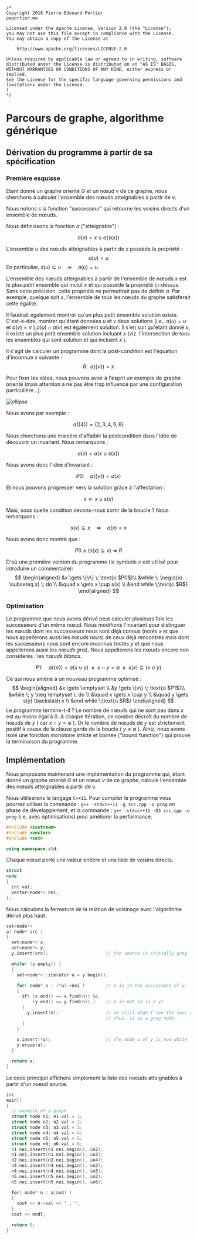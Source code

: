 ```
/*
Copyright 2018 Pierre-Edouard Portier
peportier.me

Licensed under the Apache License, Version 2.0 (the "License");
you may not use this file except in compliance with the License.
You may obtain a copy of the License at

    http://www.apache.org/licenses/LICENSE-2.0

Unless required by applicable law or agreed to in writing, software
distributed under the License is distributed on an "AS IS" BASIS,
WITHOUT WARRANTIES OR CONDITIONS OF ANY KIND, either express or implied.
See the License for the specific language governing permissions and
limitations under the License.
)
*/

```
# Parcours de graphe, algorithme générique
## Dérivation du programme à partir de sa spécification
### Première esquisse
Étant donné un graphe orienté $G$ et un nœud $v$ de ce graphe, nous cherchons à calculer l'ensemble des nœuds atteignables à partir de $v$.

Nous notons $s$ la fonction "successeur" qui retourne les voisins directs d'un
ensemble de nœuds.

Nous définissons la fonction $a$ ("atteignable") :

$$a(x) = x \cup a(s(x))$$

L'ensemble $u$ des nœuds atteignables à partir de $x$ possède la propriété :
$$a(u) = u$$
En particulier, $s(u) \subseteq u  \quad \Rightarrow \quad a(u) = u$.

L'ensemble des nœuds atteignables à partir de l'ensemble de nœuds $x$ est le plus petit ensemble qui inclut $x$ et qui possède la propriété ci-dessus. Sans cette précision, cette propriété ne permettrait pas de définir $a$. Par exemple, quelque soit $x$, l'ensemble de tous les nœuds du graphe satisferait cette égalité.

Il faudrait également montrer qu'un plus petit ensemble solution existe. C'est-à-dire, montrer qu'étant données $u$ et $v$ deux solutions (i.e., $a(u)=u$ et $a(v)=v$ ),$a(u) \cap a(v)$ est également solution. Il s'en suit qu'étant donné $x$, il existe un plus petit ensemble solution incluant $x$ (viz. l'intersection de tous les ensembles qui sont solution et qui incluent $x$ ).

Il s'agit de calculer un programme dont la post-condition est l'équation
d'inconnue $x$ suivante :
$$R: \;\; a(\{v\}) = x$$

Pour fixer les idées, nous pouvons avoir à l'esprit un exemple de graphe orienté (mais attention à ne pas être trop influencé par une configuration particulière...).

![ellipse](media/atteignable.png)

Nous avons par exemple :

$$a(\{4\}) = \{2,3,4,5,6\}$$

Nous cherchons une manière d'affaiblir la postcondition dans l'idée de découvrir un invariant.
Nous remarquons :

$$a(x) = a(x \cup s(x))$$

Nous avons donc l'idée d'invariant :

$$P0 : \quad a(\{v\}) = a(x)$$

Et nous pouvons progresser vers la solution grâce à l'affectation :

$$x \gets x \cup s(x)$$

Mais, sous quelle condition devons-nous sortir de la boucle ?
Nous remarquons :

$$s(x) \subseteq x \quad \Rightarrow \quad a(x) = x$$

Nous avons donc montré que :

$$P0 \; \wedge \; (s(x) \subseteq x) \; \Rightarrow \; R$$

D'où une première version du programme (le symbole ⍝ est utilisé pour introduire un commentaire):
$$
\begin{aligned}
&x \gets \{v\} \; \text{⍝ $P0$}\\
&while \; \neg(s(x) \subseteq x) \; do \\
&\quad x \gets x \cup s(x) \\
&end while \;\text{⍝ $R$}
\end{aligned}
$$

### Optimisation

Le programme que nous avons dérivé peut calculer plusieurs fois les successeurs d'un même nœud. Nous modifions l'invariant pour distinguer les nœuds dont les successeurs nous sont déjà connus (notés $x$ et que nous appellerons aussi les *nœuds noirs*) de ceux déjà rencontrés mais dont les successeurs nous sont encore inconnus (notés $y$ et que nous appellerons aussi les *nœuds gris*). Nous appellerons les nœuds encore non considérés : les *nœuds blancs*.

$$P1 : \quad a(\{v\}) = a(x \cup y) \;\; \wedge \;\; x \cap y = \emptyset \;\; \wedge \;\; s(x) \subseteq (x \cup y)$$

Ce qui nous amène à un nouveau programme optimisé :
$$
\begin{aligned}
&x \gets \emptyset \\
&y \gets \{v\} \; \text{⍝ $P1$}\\
&while \; y \neq \emptyset \; do \\
&\quad x \gets x \cup y \\
&\quad y \gets s(y) \backslash x \\
&end while \;\text{⍝ $R$}
\end{aligned}
$$
Le programme termine-t-il ? Le nombre de nœuds qui ne sont pas dans $x$ est au moins égal à $0$. A chaque itération, ce nombre décroît du nombre de nœuds de $y$ ( car $x \cap y = \emptyset$ ). Or le nombre de nœuds de $y$ est strictement positif à cause de la clause garde de la boucle ( $y \neq \emptyset$ ). Ainsi, nous avons isolé une fonction monotone stricte et bornée ("bound function") qui prouve la terminaison du programme.

## Implémentation

Nous proposons maintenant une implémentation du programme qui, étant donné un graphe orienté $G$ et un nœud $v$ de ce graphe, calcule l'ensemble des nœuds atteignables à partir de $v$.

Nous utiliserons le langage `C++11`. Pour compiler le programme vous pourrez utiliser la commande : `g++ -std=c++11 -g src.cpp -o prog` en phase de développement, et la commande : `g++ -std=c++11 -O3 src.cpp -o prog` (i.e. avec optimisations) pour améliorer la performance.

```c++
#include <iostream>
#include <vector>
#include <set>

using namespace std;

```

Chaque nœud porte une valeur entière et une liste de voisins directs.

```c++
struct
node
{
  int val;
  vector<node*> nei;
};

```

Nous calculons la fermeture de la relation de voisinage avec l'algorithme dérivé plus haut.

```c++
set<node*>
a( node* src )
{
  set<node*> x;
  set<node*> y;
  y.insert(src);                      // the source is initially grey

  while( !y.empty() )
  {
    set<node*>::iterator u = y.begin();

    for( node* n : (*u)->nei )        // n is in the successors of y
    {
      if( (x.end() == x.find(n)) &&
          (y.end() == y.find(n)) )    // n is not in (x U y)
      {
        y.insert(n);                  // we still didn't see the succ of n
                                      // thus, it is a grey node
      }
    }

    x.insert(*u);                     // the node u of y is now white
    y.erase(u);
  }

  return x;
}

```

Le code principal affichera simplement la liste des noeuds atteignables à partir
d'un noeud source.

```c++
int
main()
{
  // example of a graph
  struct node n1; n1.val = 1;
  struct node n2; n2.val = 2;
  struct node n3; n3.val = 3;
  struct node n4; n4.val = 4;
  struct node n5; n5.val = 5;
  struct node n6; n6.val = 6;
  n1.nei.insert(n1.nei.begin(), &n2);
  n1.nei.insert(n1.nei.begin(), &n3);
  n2.nei.insert(n2.nei.begin(), &n4);
  n4.nei.insert(n4.nei.begin(), &n3);
  n4.nei.insert(n4.nei.begin(), &n5);
  n5.nei.insert(n5.nei.begin(), &n2);
  n5.nei.insert(n5.nei.begin(), &n6);

  for( node* n : a(&n4) )
  {
    cout << n->val << " ; ";
  }
  cout << endl;

  return 0;
}
```

